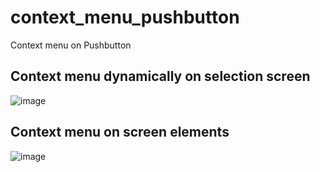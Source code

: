 # context_menu_pushbutton
Context menu on Pushbutton

## Context menu dynamically on selection screen

![image](https://github.com/user-attachments/assets/80972865-11ba-4f5f-a6f3-d14cfa617fee)

## Context menu on screen elements

![image](https://github.com/user-attachments/assets/c1fb6c1d-6dc4-4d33-80c0-f1f4e84fc7a9)
